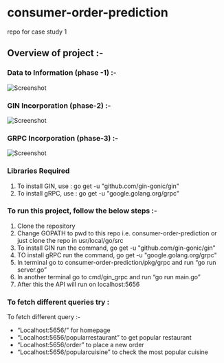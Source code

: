 # consumer-order-prediction
repo for case study 1
 
## Overview of project :-
### Data to Information (phase -1) :-

 

![Screenshot](data/data_to_information.png)

 

### GIN Incorporation (phase-2) :-

 

![Screenshot](data/GIN_incorporation.png)

 

### GRPC Incorporation (phase-3) :-

 

![Screenshot](data/GRPC_incorporation.png)

 
### Libraries Required 
1. To install GIN, use : go get -u "github.com/gin-gonic/gin"
2. To install gRPC, use : go get -u "google.golang.org/grpc"
 
### To run this project, follow the below steps :-
1. Clone the repository
2. Change GOPATH to pwd to this repo i.e. consumer-order-prediction or just clone the repo in usr/local/go/src
3. To install GIN run the command, go get -u "github.com/gin-gonic/gin"
4. TO install gRPC run the command, go get -u "google.golang.org/grpc"
5. In terminal go to consumer-order-prediction/pkg/grpc and run “go run server.go”
6. In another terminal go to cmd/gin_grpc and run “go run main.go”
7. After this the API will run on localhost:5656
 
### To fetch different queries try :
 
To fetch different query :-
* “Localhost:5656/” for homepage
* “Localhost:5656/popularrestaurant” to get popular restaurant
* “Localhost:5656/order” to place a new order
* “Localhost:5656/popularcuisine” to check the most popular cuisine
